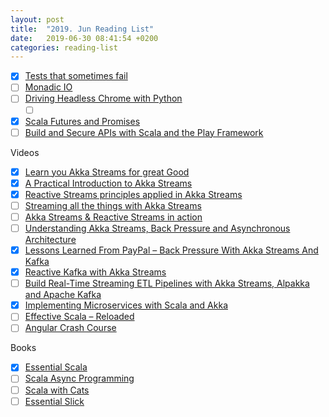 ```yaml
---
layout: post
title:  "2019. Jun Reading List"
date:   2019-06-30 08:41:54 +0200
categories: reading-list
---
```


- [x] [Tests that sometimes fail](https://samsaffron.com/archive/2019/05/15/tests-that-sometimes-fail )
- [ ] [Monadic IO](https://underscore.io/blog/posts/2015/04/28/monadic-io-laziness-makes-you-free.html )
- [ ] [Driving Headless Chrome with Python](https://duo.com/decipher/driving-headless-chrome-with-python )
    - [ ] [](https://stackoverflow.com/questions/9776351/creating-a-headless-chrome-instance-in-python )
- [x] [Scala Futures and Promises](https://docs.scala-lang.org/overviews/core/futures.html )
- [ ] [Build and Secure APIs with Scala and the Play Framework](https://auth0.com/blog/build-and-secure-a-scala-play-framework-api/)

Videos
- [x] [Learn you Akka Streams for great Good](https://www.youtube.com/watch?v=ryxrWVI3PMA )
- [x] [A Practical Introduction to Akka Streams](https://www.youtube.com/watch?v=L1FS2dyiwIg )
- [x] [Reactive Streams principles applied in Akka Streams](https://www.youtube.com/watch?v=n_q7sDTANFg )
- [ ] [Streaming all the things with Akka Streams](https://www.youtube.com/watch?v=jTUkmvPMlUE )
- [ ] [Akka Streams & Reactive Streams in action](https://www.youtube.com/watch?v=x62K4ObBtw4 )
- [ ] [Understanding Akka Streams, Back Pressure and Asynchronous Architecture](https://www.youtube.com/watch?v=oS9w3VenDW0 )
- [x] [Lessons Learned From PayPal – Back Pressure With Akka Streams And Kafka](https://www.youtube.com/watch?v=15jAG6-T_KE )
- [x] [Reactive Kafka with Akka Streams](https://www.youtube.com/watch?v=mgVH3NMGMUg )
- [ ] [Build Real-Time Streaming ETL Pipelines with Akka Streams, Alpakka and Apache Kafka](https://www.youtube.com/watch?v=eF8zHWamP7c )
- [x] [Implementing Microservices with Scala and Akka](https://www.youtube.com/watch?v=19rbbQ46LB4 )
- [ ] [Effective Scala – Reloaded](https://www.youtube.com/watch?v=pAc-0TmnlcE )
- [ ] [Angular Crash Course](https://www.youtube.com/watch?v=Fdf5aTYRW0E )

Books
- [x] [Essential Scala](https://books.underscore.io/essential-scala/essential-scala.html )
- [ ] [Scala Async Programming](https://alexn.org/blog/2017/01/30/asynchronous-programming-scala.html )
- [ ] [Scala with Cats](https://books.underscore.io/scala-with-cats/scala-with-cats.html )
- [ ] [Essential Slick](https://books.underscore.io/essential-slick/essential-slick-3.html )
